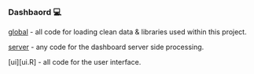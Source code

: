 ### Dashbaord :computer:

[global](global.R) - all code for loading clean data & libraries used within this project.

[server](server.R) - any code for the dashboard server side processing.

[ui][ui.R] - all code for the user interface.
 
